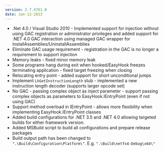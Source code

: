 ```yaml
---
version: 2.7.4761.0
date: Jan-13-2013
---
```

 * .Net 4.0 / Visual Studio 2010 - Implemented support for injection without using GAC registration or administrator privileges and added support for .NET 4.0 GAC interaction using managed GAC wrapper for InstallAssemblies/UninstallAssemblies
 * Eliminate GAC usage requirement - registration in the GAC is no longer a requirement to support injection
 * Memory leaks - fixed minor memory leak
 * Some programs hang during exit when hooked/EasyHook freezes terminating application - fixed target freezing when closing
 * Relocating entry point - added support for short unconditional jumps
 * Implement `LhGetInstructionLength` stub - implemented a new instruction length decoder (supports larger opcode set)
 * No GAC - passing complex object as inject parameter - support passing complex objects as parameters to EasyHook.IEntryPoint (even if not using GAC)
 * Support method overload in IEntryPoint - allows more flexibility when implementing EasyHook.IEntryPoint classes
 * Added build configurations for .NET 3.5 and .NET 4.0 allowing targeted builds for either framework version.
 * Added MSBuild script to build all configurations and prepare release packages
 * Build output path has been changed to `".\Build\Configuration\Platform\"`. E.g. `".\Build\netfx4-Debug\x64\"`